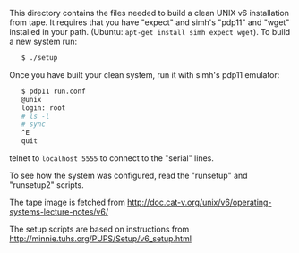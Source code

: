 This directory contains the files needed to build a clean UNIX v6
installation from tape.  It requires that you have "expect" and
simh's "pdp11" and "wget" installed in your path.  (Ubuntu: 
`apt-get install simh expect wget`).  To build a new system run:

```sh
   $ ./setup
```

Once you have built your clean system, run it with simh's pdp11 emulator:

```sh
   $ pdp11 run.conf
   @unix
   login: root
   # ls -l
   # sync
   ^E
   quit
```

telnet to `localhost 5555` to connect to the "serial" lines.

To see how the system was configured, read the "runsetup" and
"runsetup2" scripts.  

The tape image is fetched from 
http://doc.cat-v.org/unix/v6/operating-systems-lecture-notes/v6/

The setup scripts are based on instructions from
http://minnie.tuhs.org/PUPS/Setup/v6_setup.html

